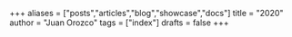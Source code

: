+++
aliases = ["posts","articles","blog","showcase","docs"]
title = "2020"
author = "Juan Orozco"
tags = ["index"]
drafts = false
+++
